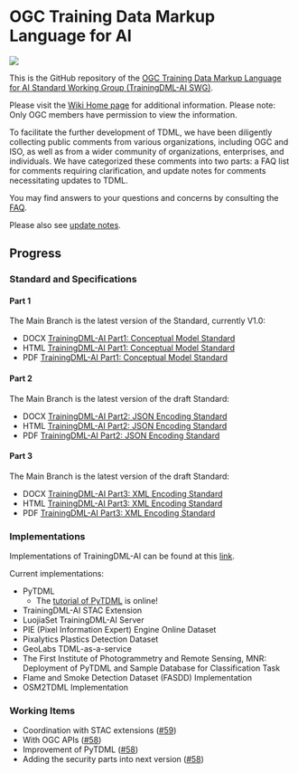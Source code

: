 <!--
 * @Author: lrx lrx_lucky@whu.edu.cn
 * @Date: 2023-03-07 14:44:21
 * @LastEditors: RuixiangLiuWHU lrx_lucky@whu.edu.cn
 * @LastEditTime: 2024-08-31 10:15:29
 * @FilePath: \TrainingDML-AI_SWG\README.md
 * @Description: 这是默认设置,请设置`customMade`, 打开koroFileHeader查看配置 进行设置: https://github.com/OBKoro1/koro1FileHeader/wiki/%E9%85%8D%E7%BD%AE
-->
# OGC Training Data Markup Language for AI

[![](http://www.opengeospatial.org/pub/www/files/OGC_Logo_2D_Blue_x_0_0.png)](https://www.opengeospatial.org)

This is the GitHub repository of the [OGC Training Data Markup Language for AI Standard Working Group (TrainingDML-AI SWG)](https://github.com/opengeospatial/TrainingDML-AI_SWG/).

Please visit the [Wiki Home page](https://gitlab.ogc.org/ogc/TrainingDML-AI/-/wikis/home) for additional information. Please note: Only OGC members have permission to view the information.

To facilitate the further development of TDML, we have been diligently collecting public comments from various organizations, including OGC and ISO, as well as from a wider community of organizations, enterprises, and individuals. We have categorized these comments into two parts: a FAQ list for comments requiring clarification, and update notes for comments necessitating updates to TDML.

You may find answers to your questions and concerns by consulting the [FAQ](https://github.com/opengeospatial/TrainingDML-AI_SWG/blob/main/FAQ.md).

Please also see [update notes](https://github.com/opengeospatial/TrainingDML-AI_SWG/blob/main/update_notes.md).

## Progress

### Standard and Specifications

#### Part 1
The Main Branch is the latest version of the Standard, currently V1.0:

- DOCX [TrainingDML-AI Part1: Conceptual Model Standard](https://github.com/opengeospatial/TrainingDML-AI_SWG/blob/main/standard/part1/tdmlpart1.docx)
- HTML [TrainingDML-AI Part1: Conceptual Model Standard](https://docs.ogc.org/is/23-008r3/23-008r3.html)
- PDF [TrainingDML-AI Part1: Conceptual Model Standard](https://docs.ogc.org/is/23-008r3/23-008r3.pdf)

#### Part 2
The Main Branch is the latest version of the draft Standard:

- DOCX [TrainingDML-AI Part2: JSON Encoding Standard](https://github.com/opengeospatial/TrainingDML-AI_SWG/blob/main/standard/part2/tdmlpart2.docx)
- HTML [TrainingDML-AI Part2: JSON Encoding Standard](https://htmlpreview.github.io/?https://github.com/opengeospatial/TrainingDML-AI_SWG/blob/main/standard/part2/tdmlpart2.html)
- PDF [TrainingDML-AI Part2: JSON Encoding Standard](https://github.com/opengeospatial/TrainingDML-AI_SWG/blob/main/standard/part2/tdmlpart2.pdf)

#### Part 3 
The Main Branch is the latest version of the draft Standard:

- DOCX [TrainingDML-AI Part3: XML Encoding Standard](https://github.com/opengeospatial/TrainingDML-AI_SWG/blob/main/standard/part3/tdmlpart3.docx)
- HTML [TrainingDML-AI Part3: XML Encoding Standard](https://htmlpreview.github.io/?https://github.com/opengeospatial/TrainingDML-AI_SWG/blob/main/standard/part3/tdmlpart3.html)
- PDF [TrainingDML-AI Part3: XML Encoding Standard](https://github.com/opengeospatial/TrainingDML-AI_SWG/blob/main/standard/part3/tdmlpart3.pdf)

### Implementations

Implementations of TrainingDML-AI can be found at this [link](https://github.com/opengeospatial/TrainingDML-AI_SWG/tree/main/Implementations).

Current implementations:
- PyTDML
  - The [tutorial of PyTDML](https://htmlpreview.github.io/?https://github.com/opengeospatial/TrainingDML-AI_SWG/blob/main/pytdml-tutorial/pytdml_tutorial.html) is online!
- TrainingDML-AI STAC Extension
- LuojiaSet TrainingDML-AI Server
- PIE (Pixel Information Expert) Engine Online Dataset
- Pixalytics Plastics Detection Dataset
- GeoLabs TDML-as-a-service
- The First Institute of Photogrammetry and Remote Sensing, MNR: Deployment of PyTDML and Sample Database for Classification Task
- Flame and Smoke Detection Dataset (FASDD) Implementation
- OSM2TDML Implementation


### Working Items
- Coordination with STAC extensions ([#59](https://gitlab.ogc.org/ogc/TrainingDML-AI/-/wikis/Meetings/2024-08-30))
- With OGC APIs ([#58](https://gitlab.ogc.org/ogc/TrainingDML-AI/-/wikis/Meetings/2024-08-16))
- Improvement of PyTDML ([#58](https://gitlab.ogc.org/ogc/TrainingDML-AI/-/wikis/Meetings/2024-08-16))
- Adding the security parts into next version ([#58](https://gitlab.ogc.org/ogc/TrainingDML-AI/-/wikis/Meetings/2024-08-16))